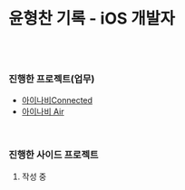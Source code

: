# 윤형찬 기록 - iOS 개발자
<br/><br/>

### 진행한 프로젝트(업무)
* [아이나비Connected](https://github.com/velmash/Portfolio/tree/main/iNavi/Connected)
* [아이나비 Air](https://github.com/velmash/Portfolio/tree/main/iNavi/Air)
  
<br/>

### 진행한 사이드 프로젝트
  1. 작성 중
